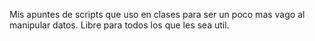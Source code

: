 Mis apuntes de scripts que uso en clases para ser un poco mas vago al manipular datos. Libre para todos los que les sea util. 

